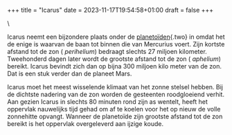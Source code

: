 +++
title = "Icarus"
date = 2023-11-17T19:54:58+01:00
draft = false
+++

\

Icarus neemt een bijzondere plaats onder de
[planetoïden](planetoiden.html){.two} in omdat het de enige is waarvan
de baan tot binnen die van Mercurius voert. Zijn kortste afstand tot de
zon ( *perihelium*) bedraagt slechts 27 miljoen kilometer. Tweehonderd
dagen later wordt de grootste afstand tot de zon ( *aphelium*) bereikt.
Icarus bevindt zich dan op bijna 300 miljoen kilo meter van de zon. Dat
is een stuk verder dan de planeet Mars.

Icarus moet het meest wisselende klimaat van het zonne stelsel hebben.
Bij de dichtste nadering van de zon worden de gesteenten roodgloeiend
verhit. Aan gezien Icarus in slechts 80 minuten rond zijn as wentelt,
heeft het oppervlak nauwelijks tijd gehad om af te koelen voor het op
nieuw de volle zonnehitte opvangt. Wanneer de planetoïde zijn grootste
afstand tot de zon bereikt is het oppervlak overgeleverd aan ijzige
koude.
